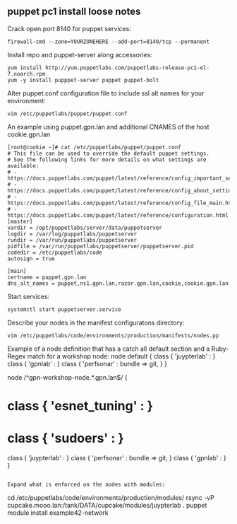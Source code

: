 ## puppet pc1 install loose notes

Crack open port 8140 for puppet services:
```
firewall-cmd --zone=YOURZONEHERE --add-port=8140/tcp --permanent
```

Install repo and puppet-server along accessories:
```
yum install http://yum.puppetlabs.com/puppetlabs-release-pc1-el-7.noarch.rpm
yum -y install pupppet-server puppet puppet-bolt
```

Alter puppet.conf configuration file to include ssl alt names for your environment:
```
vim /etc/puppetlabs/puppet/puppet.conf
```
An example using puppet.gpn.lan and additional CNAMES of the host cookie.gpn.lan
```
[root@cookie ~]# cat /etc/puppetlabs/puppet/puppet.conf
# This file can be used to override the default puppet settings.
# See the following links for more details on what settings are available:
# - https://docs.puppetlabs.com/puppet/latest/reference/config_important_settings.html
# - https://docs.puppetlabs.com/puppet/latest/reference/config_about_settings.html
# - https://docs.puppetlabs.com/puppet/latest/reference/config_file_main.html
# - https://docs.puppetlabs.com/puppet/latest/reference/configuration.html
[master]
vardir = /opt/puppetlabs/server/data/puppetserver
logdir = /var/log/puppetlabs/puppetserver
rundir = /var/run/puppetlabs/puppetserver
pidfile = /var/run/puppetlabs/puppetserver/puppetserver.pid
codedir = /etc/puppetlabs/code
autosign = true

[main]
certname = puppet.gpn.lan
dns_alt_names = puppet,ns1.gpn.lan,razor.gpn.lan,cookie,cookie.gpn.lan
```

Start services:
```
systemctl start puppetserver.service
```

Describe your nodes in the manifest configuratons directory:
```
vim /etc/puppetlabs/code/environments/production/manifests/nodes.pp
```
Example of a node definition that has a catch all default section and a Ruby-Regex match for a workshop node:
node default {
  class { 'juypterlab' : }
  class { 'gpnlab' : }
  class { 'perfsonar' :
    bundle => git,
  }
}

node /^gpn-workshop-node.*\.gpn\.lan$/ {
  # class { 'esnet_tuning' : }
  # class { 'sudoers' : }
  class { 'juypterlab' : }
  class { 'perfsonar' :
    bundle => git,
  }
  class { 'gpnlab' : }
}
```

Expand what is enforced on the nodes with modules:
```
cd /etc/puppetlabs/code/environments/production/modules/
rsync -vP cupcake.mooo.lan:/tank/DATA/cupcake/modules/juypterlab .
puppet module install example42-network
```


